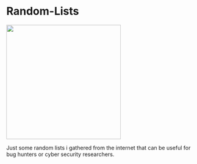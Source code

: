 # Random-Lists

<img height="300px" src="https://user-images.githubusercontent.com/33517160/173248653-7a51cc85-af04-491e-8525-de3d6226e579.png">

Just some random lists i gathered from the internet that can be useful for bug hunters or cyber security researchers.
